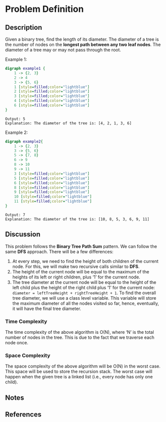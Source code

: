 # Problem Definition

## Description

Given a binary tree, find the length of its diameter. The diameter of a tree is the number of nodes on the **longest path between any two leaf nodes**. The diameter of a tree may or may not pass through the root.

Example 1:

```dot
digraph example1 {
    1 -> {2, 3}
    2 -> 4
    3 -> {5, 6}
    1 [style=filled;color="lightblue"]
    2 [style=filled;color="lightblue"]
    3 [style=filled;color="lightblue"]
    4 [style=filled;color="lightblue"]
    6 [style=filled;color="lightblue"]
}
```

```plaintext
Output: 5
Explanation: The diameter of the tree is: [4, 2, 1, 3, 6]
```

Example 2:

```dot
digraph example2{
    1 -> {2, 3}
    3 -> {5, 6}
    5 -> {7, 8}
    6 -> 9
    8 -> 10
    9 -> 11
    3 [style=filled;color="lightblue"]
    5 [style=filled;color="lightblue"]
    6 [style=filled;color="lightblue"]
    8 [style=filled;color="lightblue"]
    9 [style=filled;color="lightblue"]
    10 [style=filled;color="lightblue"]
    11 [style=filled;color="lightblue"]
}
```

```plaintext
Output: 7
Explanation: The diameter of the tree is: [10, 8, 5, 3, 6, 9, 11]
```

## Discussion

This problem follows the **Binary Tree Path Sum** pattern. We can follow the same **DFS** approach. There will be a few differences:

1. At every step, we need to find the height of both children of the current node. For this, we will make two recursive calls similar to **DFS**.
2. The height of the current node will be equal to the maximum of the heights of its left or right children, plus ‘1’ for the current node.
3. The tree diameter at the current node will be equal to the height of the left child plus the height of the right child plus ‘1’ for the current node: `diameter = leftTreeHeight + rightTreeHeight + 1`. To find the overall tree diameter, we will use a class level variable. This variable will store the maximum diameter of all the nodes visited so far, hence, eventually, it will have the final tree diameter.

### Time Complexity

The time complexity of the above algorithm is O(N), where ‘N’ is the total number of nodes in the tree. This is due to the fact that we traverse each node once.

### Space Complexity

The space complexity of the above algorithm will be O(N) in the worst case. This space will be used to store the recursion stack. The worst case will happen when the given tree is a linked list (i.e., every node has only one child).

## Notes

## References
